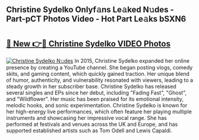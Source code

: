 ## Christine Sydelko Onlyf𝚊ns Le𝚊ked N𝚞des - Part-pCT Photos Video - Hot Part Le𝚊ks bSXN6

# <h2><a href="http://ac48707.deff.icu/?id=Christine+Sydelko">🔗 New 👉🔴 Christine Sydelko VIDEO Photos</a></h2>

[![Christine Sydelko N𝚞des](https://i.imgur.com/rIISA9y.gif)](http://ac48707.deff.icu/?id=Christine+Sydelko)
In 2015, Christine Sydelko expanded her online presence by creating a YouTube channel. She began posting vlogs, comedy skits, and gaming content, which quickly gained traction. Her unique blend of humor, authenticity, and vulnerability resonated with viewers, leading to a steady growth in her subscriber base. Christine Sydelko has released several singles and EPs since her debut, including "Fading Fast", "Ghost", and "Wildflower". Her music has been praised for its emotional intensity, melodic hooks, and sonic experimentation. Christine Sydelko is known for her high-energy live performances, which often feature her playing multiple instruments and showcasing her impressive vocal range. She has performed at festivals and venues across the UK and Europe, and has supported established artists such as Tom Odell and Lewis Capaldi.
